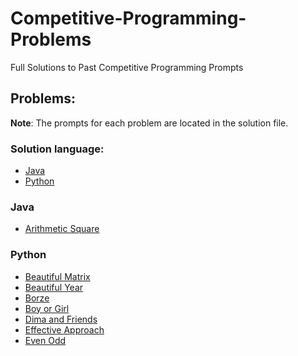 # Competitive-Programming-Problems
Full Solutions to Past Competitive Programming Prompts 

## Problems:
**Note**: The prompts for each problem are located in the solution file.

### Solution language:
* [Java](#java)
* [Python](#python) 

### Java
* [Arithmetic Square](https://github.com/Kyle-Kerlew/Competitive-Programming-Problems/blob/main/ArithmeticSquare.java)
### Python
* [Beautiful Matrix](https://github.com/Kyle-Kerlew/Competitive-Programming-Problems/blob/main/Beautiful_matrix_1.py)
* [Beautiful Year](https://github.com/Kyle-Kerlew/Competitive-Programming-Problems/blob/main/beautiful_year_1.py)
* [Borze](https://github.com/Kyle-Kerlew/Competitive-Programming-Problems/blob/main/borze_1.py)
* [Boy or Girl](https://github.com/Kyle-Kerlew/Competitive-Programming-Problems/blob/main/boy_or_girl.py)
* [Dima and Friends](https://github.com/Kyle-Kerlew/Competitive-Programming-Problems/blob/main/dima_and_friends_2.py)
* [Effective Approach](https://github.com/Kyle-Kerlew/Competitive-Programming-Problems/blob/main/effective_approach_2.py)
* [Even Odd](https://github.com/Kyle-Kerlew/Competitive-Programming-Problems/blob/main/even_odd_2.py)
